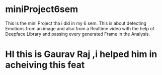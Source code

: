 # miniProject6sem
This is the mini Project tha i did in my 6 sem.
This is about detecting Emotions from an image and also from a Realtime video with the help of Deepface Library and passing every generated Frame in the Analysis.

# HI this is Gaurav Raj ,i helped him in acheiving this feat
